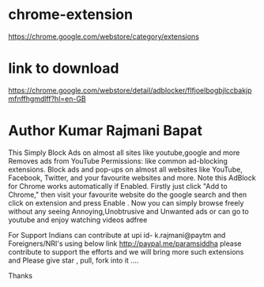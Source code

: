 # chrome-extension
https://chrome.google.com/webstore/category/extensions

# link to download 
https://chrome.google.com/webstore/detail/adblocker/flfjoelbogbjlccbakjpmfnffhgmdlff?hl=en-GB

# Author Kumar Rajmani Bapat

This Simply Block Ads on almost all sites like youtube,google and more
Removes ads from YouTube
Permissions: like common ad-blocking extensions.
Block ads and pop-ups on almost all websites like  YouTube, Facebook, Twitter, and your favourite websites and more.
Note this  AdBlock  for Chrome works automatically if Enabled.
Firstly  just click "Add to Chrome," then visit your favourite website do the google search and then click on extension and press Enable .
Now you can simply browse freely without any seeing Annoying,Unobtrusive and Unwanted ads or can go to youtube and enjoy watching videos adfree 


For Support Indians can contribute at  upi id- k.rajmani@paytm 
and Foreigners/NRI's  using below link
http://paypal.me/paramsiddha
please contribute to support the efforts and we will bring more such extensions
and Please give star , pull, fork into it ....

Thanks
